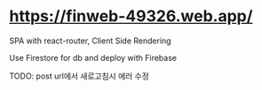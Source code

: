 # https://finweb-49326.web.app/

SPA with react-router, Client Side Rendering


Use Firestore for db and deploy with Firebase


TODO: post url에서 새로고침시 에러 수정
